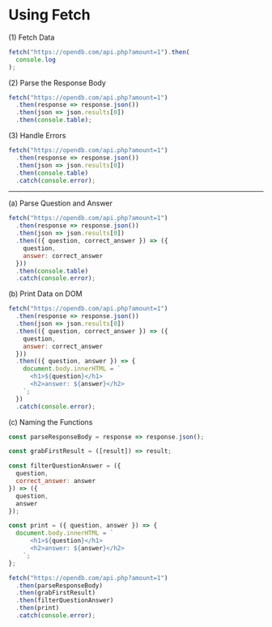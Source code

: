 # Using Fetch

(1) Fetch Data

```javascript
fetch("https://opendb.com/api.php?amount=1").then(
  console.log
);
```

(2) Parse the Response Body

```javascript
fetch("https://opendb.com/api.php?amount=1")
  .then(response => response.json())
  .then(json => json.results[0])
  .then(console.table);
```

(3) Handle Errors

```javascript
fetch("https://opendb.com/api.php?amount=1")
  .then(response => response.json())
  .then(json => json.results[0])
  .then(console.table)
  .catch(console.error);
```

---

(a) Parse Question and Answer

```javascript
fetch("https://opendb.com/api.php?amount=1")
  .then(response => response.json())
  .then(json => json.results[0])
  .then(({ question, correct_answer }) => ({
    question,
    answer: correct_answer
  }))
  .then(console.table)
  .catch(console.error);
```

(b) Print Data on DOM

```javascript
fetch("https://opendb.com/api.php?amount=1")
  .then(response => response.json())
  .then(json => json.results[0])
  .then(({ question, correct_answer }) => ({
    question,
    answer: correct_answer
  }))
  .then(({ question, answer }) => {
    document.body.innerHTML = `
      <h1>${question}</h1>
      <h2>answer: ${answer}</h2>
    `;
  })
  .catch(console.error);
```

(c) Naming the Functions

```javascript
const parseResponseBody = response => response.json();

const grabFirstResult = ([result]) => result;

const filterQuestionAnswer = ({
  question,
  correct_answer: answer
}) => ({
  question,
  answer
});

const print = ({ question, answer }) => {
  document.body.innerHTML = `
      <h1>${question}</h1>
      <h2>answer: ${answer}</h2>
    `;
};

fetch("https://opendb.com/api.php?amount=1")
  .then(parseResponseBody)
  .then(grabFirstResult)
  .then(filterQuestionAnswer)
  .then(print)
  .catch(console.error);
```
